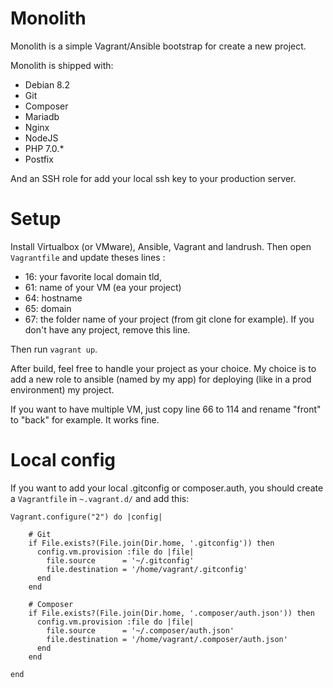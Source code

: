 Monolith
===

Monolith is a simple Vagrant/Ansible bootstrap for create a new project.

Monolith is shipped with:

- Debian 8.2
- Git
- Composer
- Mariadb
- Nginx
- NodeJS
- PHP 7.0.*
- Postfix

And an SSH role for add your local ssh key to your production server.

Setup
===

Install Virtualbox (or VMware), Ansible, Vagrant and landrush. Then open `Vagrantfile` and update theses lines :

- 16: your favorite local domain tld,
- 61: name of your VM (ea your project)
- 64: hostname
- 65: domain
- 67: the folder name of your project (from git clone for example). If you don't have any project, remove this line.

Then run `vagrant up`.

After build, feel free to handle your project as your choice. My choice is to 
add a new role to ansible (named by my app) for deploying (like in a prod environment) my project.

If you want to have multiple VM, just copy line 66 to 114 and rename "front" to "back" for example. It works fine.

Local config
===

If you want to add your local .gitconfig or composer.auth, you should create a `Vagrantfile` in 
`~.vagrant.d/` and add this:

```
Vagrant.configure("2") do |config|

    # Git
    if File.exists?(File.join(Dir.home, '.gitconfig')) then
      config.vm.provision :file do |file|
        file.source      = '~/.gitconfig'
        file.destination = '/home/vagrant/.gitconfig'
      end
    end

    # Composer
    if File.exists?(File.join(Dir.home, '.composer/auth.json')) then
      config.vm.provision :file do |file|
        file.source      = '~/.composer/auth.json'
        file.destination = '/home/vagrant/.composer/auth.json'
      end
    end

end
```
